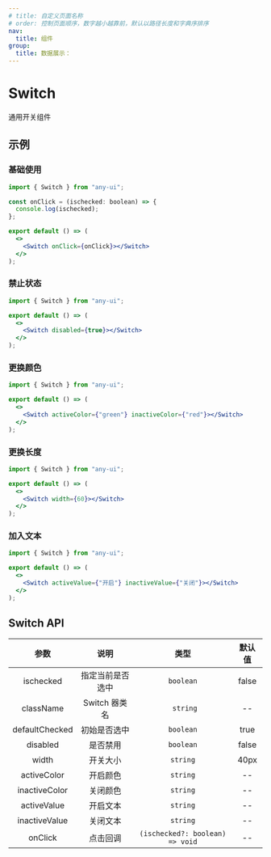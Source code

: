 ```yaml
---
# title: 自定义页面名称
# order: 控制页面顺序，数字越小越靠前，默认以路径长度和字典序排序
nav:
  title: 组件
group:
  title: 数据展示：
---
```


# Switch

通用开关组件

## 示例

### 基础使用

```jsx
import { Switch } from "any-ui";

const onClick = (ischecked: boolean) => {
  console.log(ischecked);
};

export default () => (
  <>
    <Switch onClick={onClick}></Switch>
  </>
);
```

### 禁止状态

```jsx
import { Switch } from "any-ui";

export default () => (
  <>
    <Switch disabled={true}></Switch>
  </>
);
```

### 更换颜色

```jsx
import { Switch } from "any-ui";

export default () => (
  <>
    <Switch activeColor={"green"} inactiveColor={"red"}></Switch>
  </>
);
```

### 更换长度

```jsx
import { Switch } from "any-ui";

export default () => (
  <>
    <Switch width={60}></Switch>
  </>
);
```

### 加入文本

```jsx
import { Switch } from "any-ui";

export default () => (
  <>
    <Switch activeValue={"开启"} inactiveValue={"关闭"}></Switch>
  </>
);
```

## Switch API

|      参数      |       说明       |              类型               | 默认值 |
| :------------: | :--------------: | :-----------------------------: | :----: |
|   ischecked    | 指定当前是否选中 |            `boolean`            | false  |
|   className    |  Switch 器类名   |            `	string`             |   --   |
| defaultChecked |   初始是否选中   |            `boolean`            |  true  |
|    disabled    |     是否禁用     |            `boolean`            | false  |
|     width      |     开关大小     |            `string`             |  40px  |
|  activeColor   |     开启颜色     |            `string`             |   --   |
| inactiveColor  |     关闭颜色     |            `string`             |   --   |
|  activeValue   |     开启文本     |            `string`             |   --   |
| inactiveValue  |     关闭文本     |            `string`             |   --   |
|    onClick     |     点击回调     | `(ischecked?: boolean) => void` |   --   |

